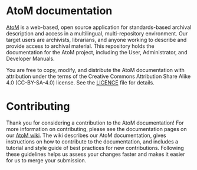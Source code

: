 # AtoM documentation

[AtoM](https://www.accesstomemory.org/) is a web-based, open source application for standards-based archival description and access in a multilingual, multi-repository environment.
Our target users are archivists, librarians, and anyone working to describe and provide access to archival material. This repository holds the documentation for the AtoM project, including the User, Administrator, and Developer Manuals. 

You are free to copy, modify, and distribute the AtoM documentation with attribution under the terms of the Creative Commons Attribution Share Alike 4.0 (CC-BY-SA-4.0) license.
See the [LICENCE](LICENCE) file for details.

# Contributing

Thank you for considering a contribution to the AtoM documentation!
For more information on contributing, please see the documentation pages on our [AtoM wiki](https://wiki.accesstomemory.org/Resources/Documentation).
The wiki describes our AtoM documentation, gives instructions on how to contribute to the documentation, and includes a tutorial and style guide of best practices for new contributions.
Following these guidelines helps us assess your changes faster and makes it easier for us to merge your submission.

